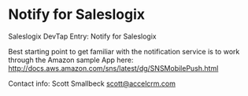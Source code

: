 Notify for Saleslogix
=====================

Saleslogix DevTap Entry: Notify for Saleslogix

Best starting point to get familiar with the notification service is to work through the Amazon sample App here:
http://docs.aws.amazon.com/sns/latest/dg/SNSMobilePush.html



Contact info: Scott Smallbeck   scott@accelcrm.com 
